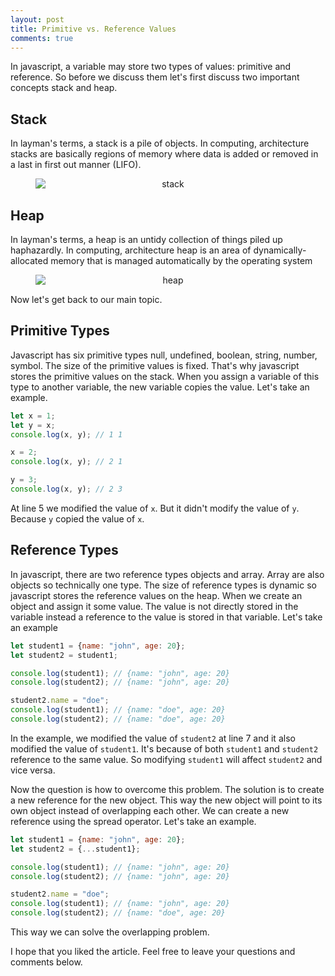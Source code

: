 ```yaml
---
layout: post
title: Primitive vs. Reference Values
comments: true
---
```


In javascript, a variable may store two types of values: primitive and reference. So before we discuss them let's first discuss two important concepts stack and heap.

## Stack
In layman's terms, a stack is a pile of objects. In computing, architecture stacks are basically regions of memory where data is added or removed in a last in first out manner (LIFO).

<figure align="center"> 
    <img src="{{ site.baseurl }}/img/20201209/stack.png" style="max-width: 490px; height: auto; margin-left: auto; margin-right: auto; display: block;" alt="stack"/>
</figure>

## Heap
In layman's terms, a heap is an untidy collection of things piled up haphazardly. In computing, architecture heap is an area of dynamically-allocated memory that is managed automatically by the operating system

<figure align="center"> 
    <img src="{{ site.baseurl }}/img/20201209/heap.jpg" style="max-width: 490px; height: auto; margin-left: auto; margin-right: auto; display: block;" alt="heap"/>
</figure>

Now let's get back to our main topic.

## Primitive Types
Javascript has six primitive types null, undefined, boolean, string, number, symbol.
The size of the primitive values is fixed. That's why javascript stores the primitive values on the stack. When you assign a variable of this type to another variable, the new variable copies the value. Let's take an example.

```javascript
let x = 1;
let y = x;
console.log(x, y); // 1 1

x = 2;
console.log(x, y); // 2 1

y = 3;
console.log(x, y); // 2 3
``` 

At line 5 we modified the value of `x`. But it didn't modify the value of `y`. Because `y` copied the value of `x`.

## Reference Types
In javascript, there are two reference types objects and array. Array are also objects so technically one type. The size of reference types is dynamic so javascript stores the reference values on the heap. When we create an object and assign it some value. The value is not directly stored in the variable instead a reference to the value is stored in that variable. Let's take an example

```javascript
let student1 = {name: "john", age: 20};
let student2 = student1;

console.log(student1); // {name: "john", age: 20}
console.log(student2); // {name: "john", age: 20}

student2.name = "doe";
console.log(student1); // {name: "doe", age: 20}
console.log(student2); // {name: "doe", age: 20}
``` 

In the example, we modified the value of `student2` at line 7 and it also modified the value of `student1`. It's because of both `student1` and `student2` reference to the same value. So modifying `student1` will affect `student2` and vice versa. 

Now the question is how to overcome this problem. The solution is to create a new reference for the new object. This way the new object will point to its own object instead of overlapping each other. We can create a new reference using the spread operator. Let's take an example.
```javascript
let student1 = {name: "john", age: 20};
let student2 = {...student1};

console.log(student1); // {name: "john", age: 20}
console.log(student2); // {name: "john", age: 20}

student2.name = "doe";
console.log(student1); // {name: "john", age: 20}
console.log(student2); // {name: "doe", age: 20}
```

This way we can solve the overlapping problem.

I hope that you liked the article. Feel free to leave your questions and comments below.
